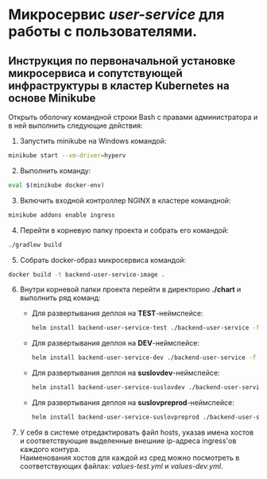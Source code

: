 # Микросервис ***user-service*** для работы с пользователями.

## Инструкция по первоначальной установке микросервиса и сопутствующей инфраструктуры в кластер Kubernetes на основе Minikube

Открыть оболочку командной строки Bash с правами администратора и в ней выполнить следующие действия:
1.  Запустить minikube на Windows командой: 
```bash
minikube start --vm-driver=hyperv
```

2.  Выполнить команду:
```bash
eval $(minikube docker-env)
```

3. Включить входной контроллер NGINX в кластере командной: 
```bash
minikube addons enable ingress
```

4. Перейти в корневую папку проекта и собрать его командой:
```bash
./gradlew build
```

5. Собрать docker-образ микросервиса командой:
```bash
docker build -t backend-user-service-image .
```

6. Внутри корневой папки проекта перейти в директорию **./chart** и выполнить ряд команд:
   - Для развертывания деплоя на **TEST**-неймспейсе: 
        ```bash
        helm install backend-user-service-test ./backend-user-service -f ./backend-user-service/values-test.yml
        ```
   - Для развертывания деплоя на **DEV**-неймспейсе:
        ```bash
        helm install backend-user-service-dev ./backend-user-service -f ./backend-user-service/values-dev.yml
        ```
   - Для развертывания деплоя на **suslovdev**-неймспейсе:
        ```bash
        helm install backend-user-service-suslovdev ./backend-user-service -f ./backend-user-service/values-suslovdev.yml
        ```
   - Для развертывания деплоя на **suslovpreprod**-неймспейсе:
        ```bash
        helm install backend-user-service-suslovpreprod ./backend-user-service -f ./backend-user-service/values-suslovpreprod.yml
        ```
     
7. У себя в системе отредактировать файл hosts, указав имена хостов и соответствующие выделенные внешние ip-адреса ingress'ов каждого контура.
<br>Наименования хостов для каждой из сред можно посмотреть в соответствующих файлах: *values-test.yml* и *values-dev.yml*.